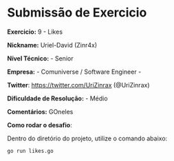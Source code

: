 # Submissão de Exercicio

**Exercicio:** 9 - Likes

**Nickname:** Uriel-David (Zinr4x)

**Nível Técnico:** - Senior

**Empresa:** - Comuniverse / Software Engineer -

**Twitter**: https://twitter.com/UriZinrax (@UriZinrax)

**Dificuldade de Resolução:** - Médio

**Comentários:** GOneles

**Como rodar o desafio**: 

Dentro do diretório do projeto, utilize o comando abaixo: 
```bash
go run likes.go
```
